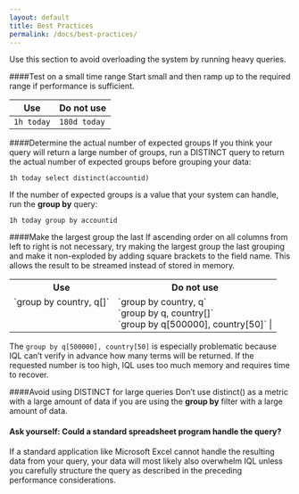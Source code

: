 ```yaml
---
layout: default
title: Best Practices
permalink: /docs/best-practices/
---
```


Use this section to avoid overloading the system by running heavy queries.

####Test on a small time range
Start small and then ramp up to the required range if performance is sufficient. 

| Use |  Do not use |
| ------ | --------|
| `1h today` |  `180d today` |

####Determine the actual number of expected groups
If you think your query will return a large number of groups, run a DISTINCT query to return the actual number of expected groups before grouping your data:

`1h today select distinct(accountid)`

If the number of expected groups is a value that your system can handle, run the **group by** query:

`1h today group by accountid`

####Make the largest group the last
If ascending order on all columns from left to right is not necessary, try making the largest group the last grouping and make it non-exploded by adding square brackets to the field name. This allows the result to be streamed instead of stored in memory.
<table>
  <tr>
    <th>Use</th>
    <th>Do not use</th>
  </tr>
  <tr>
    <td valign="top">`group by country, q[]`</td>
    <td valign="top"> `group by country, q`<br>
`group by q, country[]` <br>
`group by q[500000], country[50]` |</td>
  </tr>
</table>



The `group by q[500000], country[50]` is especially problematic because IQL can’t verify in advance how many terms will be returned. If the requested number is too high, IQL uses too much memory and requires time to recover.

####Avoid using DISTINCT for large queries
Don’t use distinct() as a metric with a large amount of data if you are using the **group by** filter with a large amount of data. 

#### Ask yourself: Could a standard spreadsheet program handle the query?
If a standard application like Microsoft Excel cannot handle the resulting data from your query, your data will most likely also overwhelm IQL unless you carefully structure the query as described in the preceding performance considerations.
